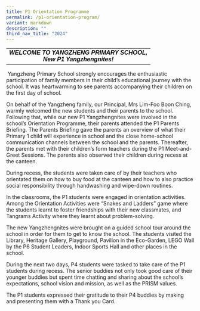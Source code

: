 ```yaml
---
title: P1 Orientation Programme
permalink: /p1-orientation-program/
variant: markdown
description: ""
third_nav_title: "2024"
---
```

<table width="100%" cellspacing="0" cellpadding="0"><tbody><tr><td><div><p style="margin: 0in; font-size: 12pt; font-family: &quot;Times New Roman&quot;, serif; color: windowtext; text-align: center;" align="center" class="MsoNormal"><b><i><span style="font-family: Arial, sans-serif;" lang="EN-SG">WELCOME TO YANGZHENG PRIMARY SCHOOL,</span></i></b></p><p style="margin: 0in; font-size: 12pt; font-family: &quot;Times New Roman&quot;, serif; color: windowtext; text-align: center;" align="center" class="MsoNormal"><b><i><span style="font-family: Arial, sans-serif;" lang="EN-SG">New P1<span>&nbsp;</span><span class="SpellE">Yangzhe</span></span></i></b><b><i><span style="font-family: Arial, sans-serif;" lang="IN">ng</span></i></b><span class="SpellE"><b><i><span style="font-family: Arial, sans-serif;" lang="EN-SG">nites</span></i></b></span><b><i><span style="font-family: Arial, sans-serif;" lang="EN-SG">!</span></i></b></p></div></td></tr></tbody></table>

&nbsp;Yangzheng Primary School strongly encourages the enthusiastic participation of family members in their child’s educational journey with the school. It was heartwarming to see parents accompanying their children on the first day of school.

On behalf of the Yangzheng family, our Principal,&nbsp;Mrs&nbsp;Lim-Foo&nbsp;Boon Ching, warmly welcomed the new students and their parents to the school. Following that, while our new P1&nbsp;Yangzhengnites&nbsp;were involved in the school’s Orientation&nbsp;Programme, their parents attended the P1 Parents Briefing. The Parents Briefing gave the parents an overview of what their Primary 1 child will experience in school and the close home-school communication channels between the school and the parents. Thereafter, the parents met with their children’s form teachers during the P1 Meet-and-Greet Sessions. The parents also observed their children during recess at the canteen.

During recess, the students were taken care of by their teachers who orientated them on how to buy food at the canteen and how to also practice social responsibility through handwashing and wipe-down routines.

In the classrooms, the P1 students were engaged in orientation activities. Among the Orientation Activities were “Snakes and Ladders” game where the students learnt to foster friendships with their new classmates, and Tangrams Activity where they learnt about problem-solving.

The new Yangzhengnites were brought on a guided school tour around the school in order for them to get to know the school. The students visited the Library, Heritage Gallery, Playground, Pavilion in the Eco-Garden, LEGO Wall by the P6 Student Leaders, Indoor Sports Hall and other places in the school.

During the next two days, P4 students were tasked to take care of the P1 students during recess. The senior buddies not only took good care of their younger buddies but spent time chatting and sharing about the school’s expectations, school vision and mission, as well as the PRISM values.

The P1 students expressed their gratitude to their P4 buddies by making and presenting them with a Thank you Card.